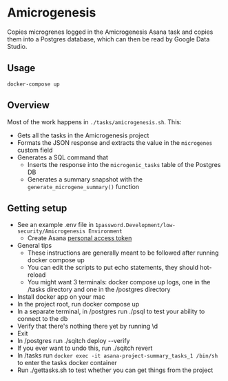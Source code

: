 # Amicrogenesis

Copies microgrenes logged in the Amicrogenesis Asana task and copies them into a Postgres database, which can then be read by Google Data Studio.

## Usage
```
docker-compose up
```

## Overview

Most of the work happens in `./tasks/amicrogenesis.sh`. This:
- Gets all the tasks in the Amicrogenesis project
- Formats the JSON response and extracts the value in the `microgenes` custom field
- Generates a SQL command that
    - Inserts the response into the `microgenic_tasks` table of the Postgres DB
    - Generates a summary snapshot with the `generate_microgene_summary()` function

## Getting setup
- See an example .env file in `1password.Development/low-security/Amicrogenesis Environment`
  - Create Asana [personal access token](https://asana.com/guide/help/api/api)
- General tips
  - These instructions are generally meant to be followed after running docker compose up
  - You can edit the scripts to put echo statements, they should hot-reload
  - You might want 3 terminals: docker compose up logs, one in the /tasks directory and one in the /postgres directory
- Install docker app on your mac
- In the project root, run docker compose up
- In a separate terminal, in /postgres run ./psql to test your ability to connect to the db
 - Verify that there's nothing there yet by running \d
 - Exit
- In /postgres run ./sqitch deploy --verify
 - If you ever want to undo this, run ./sqitch revert
- In /tasks run `docker exec -it asana-project-summary_tasks_1 /bin/sh` to enter the tasks docker container
 - Run ./gettasks.sh to test whether you can get things from the project
